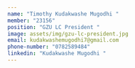 ```yaml
---
name: "Timothy Kudakwashe Mugodhi "
member: "23156"
position: "GZU LC President "
image: assets/img/gzu-lc-president.jpg
email: kudakwashemugodhi7@gmail.com
phone-number: "0782589484"
linkedin: "Kudakwashe Mugodhi "
---
```

